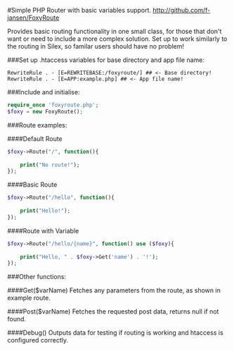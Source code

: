 #Simple PHP Router with basic variables support.
http://github.com/f-jansen/FoxyRoute       
    

Provides basic routing functionality in one small class, for those that don't want or need to include
a more complex solution. Set up to work similarly to the routing in Silex, so familar users should have
no problem!

###Set up .htaccess variables for base directory and app file name:
```
RewriteRule . - [E=REWRITEBASE:/foxyroute/] ## <- Base directory!
RewriteRule . - [E=APP:example.php] ## <- App file name!
```
###Include and initialise:
```php
require_once 'foxyroute.php';
$foxy = new FoxyRoute();
```

###Route examples:

####Default Route
```php
$foxy->Route("/", function(){
	
	print("No route!");
});
```
####Basic Route
```php
$foxy->Route("/hello", function(){
	
	print("Hello!");
});
```

####Route with Variable
```php
$foxy->Route("/hello/{name}", function() use ($foxy){
	
	print("Hello, " . $foxy->Get('name') . '!');
});
```

###Other functions:

####Get($varName)
Fetches any parameters from the route, as shown in example route.

####Post($varName)
Fetches the requested post data, returns null if not found.

####Debug()
Outputs data for testing if routing is working and htaccess is configured correctly.
